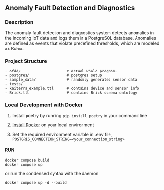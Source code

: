 ## Anomaly Fault Detection and Diagnostics

### Description

The anomaly fault detection and diagnostics system detects anomalies in the incoming IoT data and logs them in a PostgreSQL database. Anomalies are defined as events that violate predefined thresholds, which are modeled as Rules. 

### Project Structure

```
- afdd/                     # actual whole program.
- postgres/                 # postgres setup
- sample_data/              # randomly generates sensor data
- tests/
- kaiterra_example.ttl      # contains device and sensor info
- Brick.ttl                 # contains Brick schema ontology
```

### Local Development with Docker

1. Install poetry by running
```pip install poetry``` in your command line

1. [Install Docker](https://docs.docker.com/install) on your local environment

2. Set the required environment variable in .env file,
```POSTGRES_CONNECTION_STRING=<your_connection_string>```

#### RUN

```shell
docker compose build
docker compose up
```
or run the condensed syntax with the daemon

```
docker compose up -d --build
```

